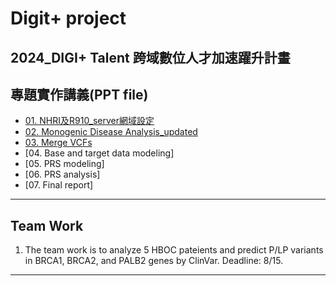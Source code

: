 # Digit+ project
2024_DIGI+ Talent 跨域數位人才加速躍升計畫
---
## 專題實作講義(PPT file)

* [01. NHRI及R910_server網域設定](https://drive.google.com/file/d/1Hr1KNo2XiDB4ZLSSOnxH7UzfSbrmNLaf/view?usp=sharing)
* [02. Monogenic Disease Analysis_updated](https://drive.google.com/file/d/1lmQKgYnSqzZC8UM1bA6iQfIke2iMu1p1/view?usp=sharing)
* [03. Merge VCFs](https://drive.google.com/file/d/1zMtwp0eTLg8F8uIh8yTmDYA_ZSZAR8uK/view?usp=sharing)
* [04. Base and target data modeling]
* [05. PRS modeling]
* [06. PRS analysis]
* [07. Final report]
---
## Team Work
1. The team work is to analyze 5 HBOC pateients and predict P/LP variants in BRCA1, BRCA2, and PALB2 genes by ClinVar. Deadline: 8/15.
---
